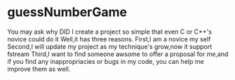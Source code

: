 # guessNumberGame
You may ask why DID I create a project so simple that even C or C++'s novice could do it
Well,it has three reasons.
First,I am a novice my self
Second,I will update my project as my technique's grow,now it support fstream
Third,I want to find someone awsome to offer a proposal for me,and if you find any inappropriacies or bugs in my code, you can help me improve them as well.
